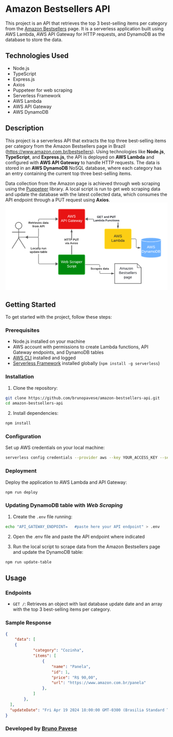 # Amazon Bestsellers API

This project is an API that retrieves the top 3 best-selling items per category from the [Amazon Bestsellers](https://www.amazon.com.br/bestsellers) page. It is a serverless application built using AWS Lambda, AWS API Gateway for HTTP requests, and DynamoDB as the database to store the data.

## Technologies Used

- Node.js
- TypeScript
- Express.js
- Axios
- Puppeteer for web scraping
- Serverless Framework
- AWS Lambda
- AWS API Gateway
- AWS DynamoDB

## Description
This project is a serverless API that extracts the top three best-selling items per category from the Amazon Bestsellers page in Brazil (https://www.amazon.com.br/bestsellers). Using technologies like **Node.js**, **TypeScript**, and **Express.js**, the API is deployed on **AWS Lambda** and configured with **AWS API Gateway** to handle HTTP requests. The data is stored in an **AWS DynamoDB** NoSQL database, where each category has an entry containing the current top three best-selling items.

Data collection from the Amazon page is achieved through web scraping using the [Puppeteer](https://pptr.dev/) library. A local script is run to get web scraping data and update the database with the latest collected data, which consumes the API endpoint through a PUT request using **Axios**.
![The project's architecture diagram](/assets/amazon-bestsellers-api-schema.png)
## Getting Started

To get started with the project, follow these steps:

### Prerequisites

- Node.js installed on your machine
- AWS account with permissions to create Lambda functions, API Gateway endpoints, and DynamoDB tables
- [AWS CLI](https://docs.aws.amazon.com/cli/latest/userguide/getting-started-install.html) installed and logged
- [Serverless Framework](https://www.serverless.com/framework/docs/getting-started) installed globally (`npm install -g serverless`)

### Installation

1. Clone the repository:

```bash
git clone https://github.com/brunopavese/amazon-bestsellers-api.git
cd amazon-bestsellers-api
```

2. Install dependencies:

```bash
npm install
```

### Configuration

Set up AWS credentials on your local machine:

```bash
serverless config credentials --provider aws --key YOUR_ACCESS_KEY --secret YOUR_SECRET_KEY
```



### Deployment

Deploy the application to AWS Lambda and API Gateway:

```bash
npm run deploy
```

### Updating DynamoDB table with *Web Scraping*

1. Create the `.env` file running:

```bash
echo "API_GATEWAY_ENDPOINT=   #paste here your API endpoint" > .env
```
2. Open the .env file and paste the API endpoint where indicated

3. Run the local script to scrape data from the Amazon Bestsellers page and update the DynamoDB table:

```bash
npm run update-table
```
## Usage

### Endpoints

- `GET /`: Retrieves an object with last database update date and an array with the top 3 best-selling items per category.

### Sample Response

```json
{
	"data": [
    {
			"category": "Cozinha",
			"items": [
				{
					"name": "Panela",
					"id": 1,
					"price": "R$ 90,00",
					"url": "https://www.amazon.com.br/panela"
				},
			]
		},
  ],
  "updateDate": "Fri Apr 19 2024 18:00:00 GMT-0300 (Brasilia Standard Time)"
} 
```

### Developed by [Bruno Pavese](https://github.com/brunopavese)
